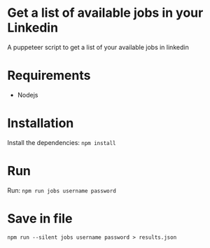 # Get a list of available jobs in your Linkedin
A puppeteer script to get a list of your available jobs in linkedin

# Requirements
- Nodejs

# Installation
Install the dependencies:
```npm install```

# Run
Run:
```npm run jobs username password```

# Save in file
```npm run --silent jobs username password > results.json```